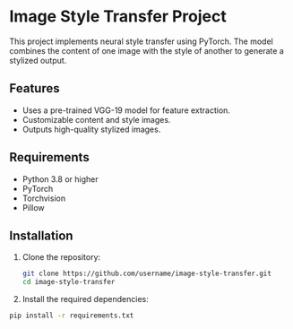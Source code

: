 # Image Style Transfer Project

This project implements neural style transfer using PyTorch. The model combines the content of one image with the style of another to generate a stylized output.

## Features
- Uses a pre-trained VGG-19 model for feature extraction.
- Customizable content and style images.
- Outputs high-quality stylized images.

## Requirements
- Python 3.8 or higher
- PyTorch
- Torchvision
- Pillow

## Installation
1. Clone the repository:
   ```bash
   git clone https://github.com/username/image-style-transfer.git
   cd image-style-transfer

2. Install the required dependencies:
```bash
pip install -r requirements.txt
```

